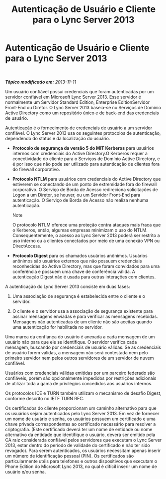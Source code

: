 ﻿---
title: Autenticação de Usuário e Cliente para o Lync Server 2013
TOCTitle: Autenticação de Usuário e Cliente para o Lync Server 2013
ms:assetid: 77f4b62a-f75c-424d-8f02-a6519090015d
ms:mtpsurl: https://technet.microsoft.com/pt-br/library/Dn481132(v=OCS.15)
ms:contentKeyID: 59679347
ms.date: 05/19/2016
mtps_version: v=OCS.15
ms.translationtype: HT
---

# Autenticação de Usuário e Cliente para o Lync Server 2013

 

_**Tópico modificado em:** 2013-11-11_

Um usuário confiável possui credenciais que foram autenticadas por um servidor confiável em Microsoft Lync Server 2013. Esse servidor é normalmente um Servidor Standard Edition, Enterprise EditionServidor Front-End ou Diretor. O Lync Server 2013 baseia-se no Serviços de Domínio Active Directory como um repositório único e de back-end das credenciais de usuário.

Autenticação é o fornecimento de credenciais de usuário a um servidor confiável. O Lync Server 2013 usa os seguintes protocolos de autenticação, dependendo do status e da localização do usuário.

  - **Protocolo de segurança da versão 5 do MIT Kerberos** para usuários internos com credenciais do Active Directory.O Kerberos requer a conectividade do cliente para o Serviços de Domínio Active Directory, e é por isso que não pode ser utilizado para autenticação de clientes fora do firewall corporativo.

  - **Protocolo NTLM** para usuários com credenciais do Active Directory que estiverem se conectando de um ponto de extremidade fora do firewall corporativo. O Serviço de Borda de Acesso redireciona solicitações de Logon a um Diretor, se houver, ou um Servidor Front-End para autenticação. O Serviço de Borda de Acesso não realiza nenhuma autenticação.
    
    > [!NOTE]  
    > O protocolo NTLM oferece uma proteção contra ataques mais fraca que o Kerberos, então, algumas empresas minimizam o uso do NTLM. Consequentemente, o acesso ao Lync Server 2013 poderá ser restrito a uso interno ou a clientes conectados por meio de uma conexão VPN ou DirectAccess.

  - **Protocolo Digest** para os chamados usuários anônimos. Usuários anônimos são usuários externos que não possuem credenciais reconhecidas do Active Directory, mas que foram convidados para uma conferência e possuem uma chave de conferência válida. A autenticação Digest não é usada para outras interações com clientes.

A autenticação do Lync Server 2013 consiste em duas fases:

1.  Uma associação de segurança é estabelecida entre o cliente e o servidor.

2.  O cliente e o servidor usa a associação de segurança existente para assinar mensagens enviadas e para verificar as mensagens recebidas. Mensagens não autenticadas de um cliente não são aceitas quando uma autenticação for habilitada no servidor.

Uma marca da confiança do usuário é anexada a cada mensagem de um usuário não para que ele se identifique. O servidor verifica cada mensagem, buscando por credenciais de usuário válidas. Se as credenciais de usuário forem válidas, a mensagem não será contestada nem pelo primeiro servidor nem pelos outros servidores de um servidor de nuvem confiável.

Usuários com credenciais válidas emitidas por um parceiro federado são confiáveis, porém são opcionalmente impedidos por restrições adicionais de utilizar toda a gama de privilégios concedidos aos usuários internos.

Os protocolos ICE e TURN também utilizam o mecanismo de desafio Digest, conforme descrito no IETF TURN RFC.

Os certificados do cliente proporcionam um caminho alternativo para que os usuários sejam autenticados pelo Lync Server 2013. Em vez de fornecer um nome de usuário e senha, os usuários possuem um certificado e uma chave privada correspondentes ao certificado necessário para resolver a criptografia. (Este certificado deverá ter um nome de entidade ou nome alternativo da entidade que identifique o usuário, deverá ser emitido pela CA raiz considerada confiável pelos servidores que executam o Lync Server 2013, estar dentro do período de validade do certificado e não ter sido revogado). Para serem autenticados, os usuários necessitam apenas inserir um número de identificação pessoal (PIN). Os certificados são particularmente utéis para telefones e outros dispositivos que executam o Phone Edition do Microsoft Lync 2013, no qual é difícil inserir um nome de usuário e/ou senha.

